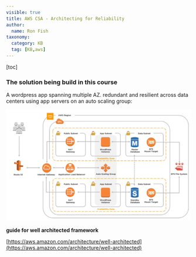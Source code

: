 ```yaml
---
visible: true
title: AWS CSA - Architecting for Reliability
author:
  name: Ron Fish
taxonomy:
  category: KB
  tag: [KB,aws]
---
```

[toc]

### The solution being build in this course
A wordpress app spanning multiple AZ. redundant and resilient across data centers using app servers on an auto scaling group:

![](./3.png)

**guide for well architected framework**

[https://aws.amazon.com/architecture/well-architected](https://aws.amazon.com/architecture/well-architected)

